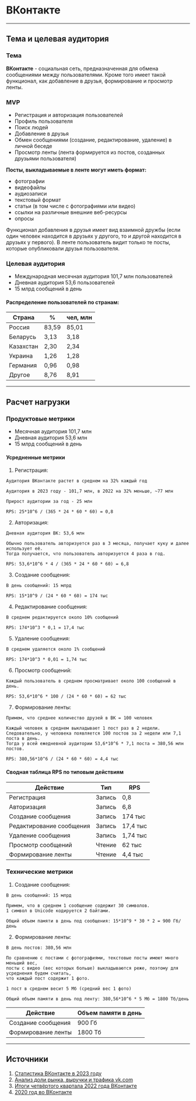 # ВКонтакте

---

## Тема и целевая аудитория

### Тема

**ВКонтакте** - социальная сеть, предназначенная для обмена сообщениями между пользователями.
Кроме того имеет такой функционал, как добавление в друзья, формирование и просмотр ленты.

### MVP

* Регистрация и авторизация пользователей
* Профиль пользователя
* Поиск людей
* Добавление в друзья
* Обмен сообщениями (создание, редактирование, удаление) в личной беседе
* Просмотр ленты (лента формируется из постов, созданных друзьями пользователя)

**Посты, выкладываемые в ленте могут иметь формат:**
* фотографии 
* видеофайлы 
* аудиозаписи 
* текстовый формат 
* статьи (в том числе с фотографиями или видео)
* ссылки на различные внешние веб-ресурсы 
* опросы

Функционал добавления в друзья имеет вид взаимной дружбы (если один человек находится в друзьях у другого, 
то и другой находится в друзьях у первого). В ленте пользователь видит только те посты, которые опубликовали 
друзья пользователя.

### Целевая аудитория

* Международная месячная аудитория 101,7 млн пользователей
* Дневная аудитория 53,6 пользователей
* 15 млрд сообщений в день

#### Распределение пользователей по странам:

| Страна    | %     | чел, млн |
|-----------|-------|----------|
| Россия    | 83,59 | 85,01    |
| Беларусь  | 3,13  | 3,18     |
| Казахстан | 2,30  | 2,34     |
| Украина   | 1,26  | 1,28     | 
| Германия  | 0,96  | 0,98     |
| Другое    | 8,76  | 8,91     |

---

## Расчет нагрузки

### Продуктовые метрики

* Месячная аудитория 101,7 млн
* Дневная аудитория 53,6 млн
* 15 млрд сообщений в день

#### Усредненные метрики

1. Регистрация:

```
Аудитория ВКонтакте растет в среднем на 32% каждый год
   
Аудитория в 2023 году - 101,7 млн, в 2022 на 32% меньше, ~77 млн
   
Прирост аудитории за год - 25 млн
   
RPS: 25*10^6 / (365 * 24 * 60 * 60) = 0,8 
```

2. Авторизация:

```
Дневная аудитория ВК: 53,6 млн
   
Обычно пользователь авторизуется раз в 3 месяца, получает куку и далее использует её.
Тогда получается, что пользователь авторизуется 4 раза в год.
   
RPS: 53,6*10^6 * 4 / (365 * 24 * 60 * 60) = 6,8
```

3. Создание сообщения:

```
В день сообщений: 15 млрд
   
RPS: 15*10^9 / (24 * 60 * 60) = 174 тыс
```

4. Редактирование сообщения:

```
В среднем редактируется около 10% сообщений
   
RPS: 174*10^3 * 0,1 = 17,4 тыс
```

5. Удаление сообщения:

```
В среднем удаляется около 1% сообщений
   
RPS: 174*10^3 * 0,01 = 1,74 тыс
```

6. Просмотр сообщений:

```
Каждый пользователь в среднем просматривает около 100 сообщений в день.
   
RPS: 53,6*10^6 * 100 / (24 * 60 * 60) = 62 тыс
```

7. Формирование ленты:

```
Примем, что среднее количество друзей в ВК = 100 человек
   
Каждый человек в среднем выкладывает 1 пост раз в 2 недели.
Следовательно, у человека появляется 100 постов за 2 недели или 7,1 поста в день.
Тогда у всей ежедневной аудитории 53,6*10^6 * 7,1 поста = 380,56 млн постов.
   
RPS: 380,56*10^6 / (24 * 60 * 60) = 4,4 тыс
```

#### Сводная таблица RPS по типовым действиям

| Действие                 | Тип    | RPS      |
|--------------------------|--------|----------|
| Регистрация              | Запись | 0,8      |
| Авторизация              | Запись | 6,8      |
| Создание сообщения       | Запись | 174 тыс  |
| Редактирование сообщения | Запись | 17,4 тыс |
| Удаление сообщения       | Запись | 1,74 тыс |
| Просмотр сообщений       | Чтение | 62 тыс   |
| Формирование ленты       | Чтение | 4,4 тыс  |

### Технические метрики

1. Создание сообщения:

```
В день сообщений: 15 млрд
   
Примем, что в среднем 1 сообщение содержит 30 символов.
1 символ в Unicode кодируется 2 байтами.
   
Общий объем памяти в день под сообщения: 15*10^9 * 30 * 2 = 900 Гб/день
```

2. Формирование ленты:

```
В день постов: 380,56 млн

По сравнению с постами с фотографиями, текстовые посты имеют много меньший вес, 
посты с видео (вес которых больше) выкладываются реже, поэтому для усреднения будем считать, 
что каждый пост содержит 1 фото.

1 пост в среднем весит 5 Мб (средний вес 1 фото)
   
Общий объем памяти в день под ленту: 380,56*10^6 * 5 Мб = 1800 Тб/день
```

| Действие           | Объем памяти в день |
|--------------------|---------------------|
| Создание сообщения | 900 Гб              |
| Формирование ленты | 1800 Тб             |

---

## Источники

1. [Статистика ВКонтакте в 2023 году](https://inclient.ru/vk-stats/)
2. [Анализ доли рынка, выручки и трафика vk.com](https://www.similarweb.com/ru/website/vk.com/#traffic)
3. [Итоги четвёртого квартала 2022 года ВКонтакте](https://vk.com/press/q4-2022-results)
4. [2020 год во ВКонтакте](https://www.ixbt.com/news/2020/12/25/2020-god-vo-vkontakte-kolichestvo-soobshenij-vyroslo-na-50.html)
